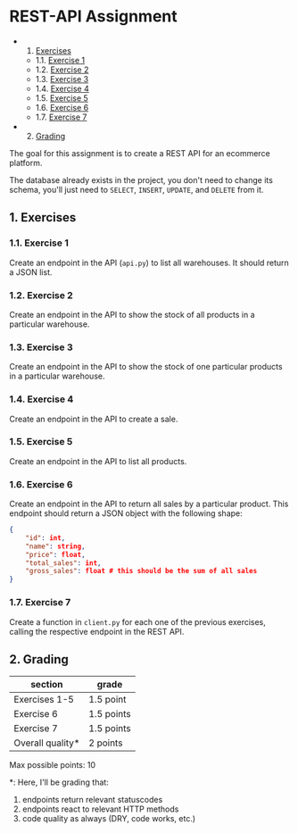 # REST-API Assignment

<!-- vscode-markdown-toc -->
* 1. [Exercises](#Exercises)
	* 1.1. [Exercise 1](#Exercise1)
	* 1.2. [Exercise 2](#Exercise2)
	* 1.3. [Exercise 3](#Exercise3)
	* 1.4. [Exercise 4](#Exercise4)
	* 1.5. [Exercise 5](#Exercise5)
	* 1.6. [Exercise 6](#Exercise6)
	* 1.7. [Exercise 7](#Exercise7)
* 2. [Grading](#Grading)

<!-- vscode-markdown-toc-config
	numbering=true
	autoSave=true
	/vscode-markdown-toc-config -->
<!-- /vscode-markdown-toc -->

The goal for this assignment is to create a REST API for an ecommerce platform.

The database already exists in the project, you don't need to change its schema,
you'll just need to `SELECT`, `INSERT`, `UPDATE`, and `DELETE` from it.



##  1. <a name='Exercises'></a>Exercises

###  1.1. <a name='Exercise1'></a>Exercise 1

Create an endpoint in the API (`api.py`) to list all warehouses.  It should return a JSON list.

###  1.2. <a name='Exercise2'></a>Exercise 2

Create an endpoint in the API to show the stock of all products in a particular warehouse.

###  1.3. <a name='Exercise3'></a>Exercise 3

Create an endpoint in the API to show the stock of one particular products in a particular warehouse.

###  1.4. <a name='Exercise4'></a>Exercise 4

Create an endpoint in the API to create a sale.

###  1.5. <a name='Exercise5'></a>Exercise 5

Create an endpoint in the API to list all products.

###  1.6. <a name='Exercise6'></a>Exercise 6

Create an endpoint in the API to return all sales by a particular product.  This
endpoint should return a JSON object with  the following shape:

```json
{
    "id": int,
    "name": string,
    "price": float,
    "total_sales": int,
    "gross_sales": float # this should be the sum of all sales
}
```

###  1.7. <a name='Exercise7'></a>Exercise 7

Create a function in `client.py` for each one of the previous exercises, calling
the respective endpoint in the REST API.

##  2. <a name='Grading'></a>Grading

| **section**      | **grade**     |
|--------------|-----------|
| Exercises 1-5 | 1.5 point|
| Exercise 6 | 1.5 points |
| Exercise 7 | 1.5 points |
| Overall quality* | 2 points |

Max possible points: 10

*: Here, I'll be grading that:
1. endpoints return relevant statuscodes
2. endpoints react to relevant HTTP methods
3. code quality as always (DRY, code works, etc.)
